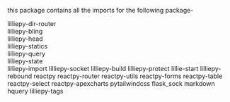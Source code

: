 this package contains all the imports for the following package-

lilliepy-dir-router  
lilliepy-bling  
lilliepy-head  
lilliepy-statics  
lilliepy-query  
lilliepy-state  
lilliepy-import
lilliepy-socket
lilliepy-build
lilliepy-protect
lillie-start
lilliepy-rebound
reactpy
reactpy-router
reactpy-utils
reactpy-forms
reactpy-table
reactpy-select
reactpy-apexcharts
pytailwindcss
flask_sock
markdown
hquery
lilliepy-tags
